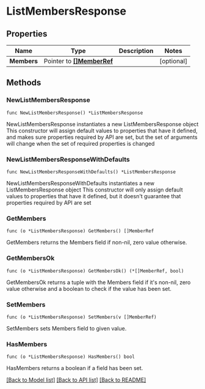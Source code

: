 # ListMembersResponse

## Properties

Name | Type | Description | Notes
------------ | ------------- | ------------- | -------------
**Members** | Pointer to [**[]MemberRef**](MemberRef.md) |  | [optional] 

## Methods

### NewListMembersResponse

`func NewListMembersResponse() *ListMembersResponse`

NewListMembersResponse instantiates a new ListMembersResponse object
This constructor will assign default values to properties that have it defined,
and makes sure properties required by API are set, but the set of arguments
will change when the set of required properties is changed

### NewListMembersResponseWithDefaults

`func NewListMembersResponseWithDefaults() *ListMembersResponse`

NewListMembersResponseWithDefaults instantiates a new ListMembersResponse object
This constructor will only assign default values to properties that have it defined,
but it doesn't guarantee that properties required by API are set

### GetMembers

`func (o *ListMembersResponse) GetMembers() []MemberRef`

GetMembers returns the Members field if non-nil, zero value otherwise.

### GetMembersOk

`func (o *ListMembersResponse) GetMembersOk() (*[]MemberRef, bool)`

GetMembersOk returns a tuple with the Members field if it's non-nil, zero value otherwise
and a boolean to check if the value has been set.

### SetMembers

`func (o *ListMembersResponse) SetMembers(v []MemberRef)`

SetMembers sets Members field to given value.

### HasMembers

`func (o *ListMembersResponse) HasMembers() bool`

HasMembers returns a boolean if a field has been set.


[[Back to Model list]](../README.md#documentation-for-models) [[Back to API list]](../README.md#documentation-for-api-endpoints) [[Back to README]](../README.md)


